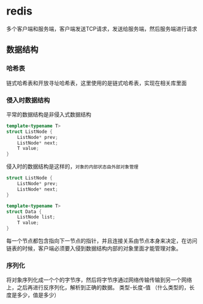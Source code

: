 # redis

多个客户端和服务端，客户端发送TCP请求，发送给服务端，然后服务端进行请求

## 数据结构

### 哈希表

链式哈希表和开放寻址哈希表，这里使用的是链式哈希表，实现在相关库里面 

### 侵入时数据结构

平常的数据结构是非侵入式数据结构

```c++
template<typename T>
struct ListNode {
    ListNode* prev;
    ListNode* next;
    T value;
}
```

侵入时的数据结构是这样的，`对象的内部状态由外部对象管理`

```c++
struct ListNode {
    ListNode* prev;
    ListNode* next;
}

template<typename T>
struct Data {
    ListNode list;
    T value;
}
```

每一个节点都包含指向下一节点的指针，并且连接关系由节点本身来决定，在访问链表的时候，客户端必须要入侵到数据结构内部的对象里面才能管理对象。

### 序列化

将对象序列化成一个个的字节序，然后将字节序通过网络传输传输到另一个网络上，之后再进行反序列化，解析到正确的数据。
类型-长度-值 （什么类型的，长度是多少，值是多少）
